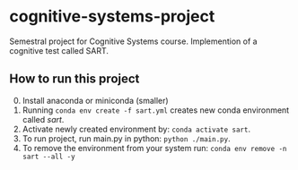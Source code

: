 # cognitive-systems-project

Semestral project for Cognitive Systems course. Implemention of a cognitive test called SART.

## How to run this project

0. Install anaconda or miniconda (smaller)
1. Running ``conda env create -f sart.yml`` creates new conda environment called _sart_.
2. Activate newly created environment by: ``conda activate sart``.
3. To run project, run main.py in python: ``python ./main.py``.
4. To remove the environment from your system run: ``conda env remove -n sart --all -y``
